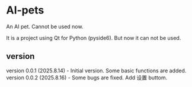 # AI-pets
An AI pet. Cannot be used now.

It is a project using Qt for Python (pyside6). But now it can not be used.

## version

version 0.0.1 (2025.8.14) - Initial version. Some basic functions are added.
version 0.0.2 (2025.8.16) - Some bugs are fixed. Add 设置 buttom.